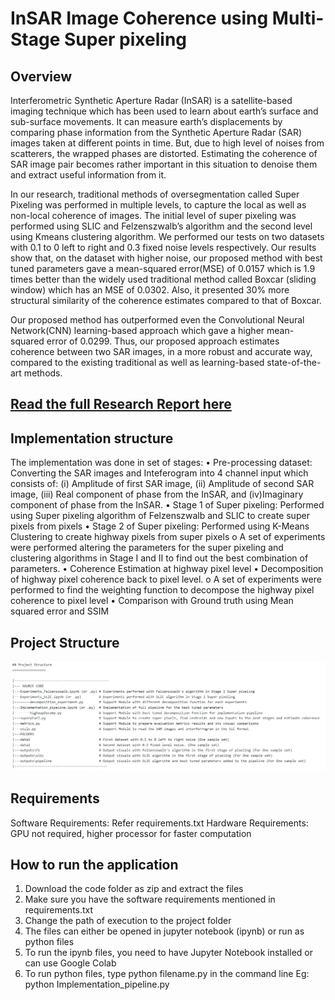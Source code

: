 # InSAR Image Coherence using Multi-Stage Super pixeling

## Overview
Interferometric Synthetic Aperture Radar (InSAR) is a satellite-based imaging technique which has been used to learn about earth’s surface and sub-surface movements. It can measure earth’s displacements by comparing phase information from the Synthetic Aperture Radar (SAR) images taken at different points in time. But, due to high level of noises from scatterers, the wrapped phases are distorted. Estimating the coherence of SAR image pair becomes rather important in this situation to denoise them and extract useful information from it.

In our research, traditional methods of oversegmentation called Super Pixeling was performed in multiple levels, to capture the local as well as non-local coherence of images. The initial level of super pixeling was performed using SLIC and Felzenszwalb’s algorithm and the second level using Kmeans clustering algorithm. We performed our tests on two datasets with 0.1 to 0 left to right and 0.3 fixed noise levels respectively. Our results show that, on the dataset with higher noise, our proposed method with best tuned parameters gave a mean-squared error(MSE) of 0.0157 which is 1.9 times better than the widely used traditional method called Boxcar (sliding window) which has an MSE of 0.0302. Also, it presented 30% more structural similarity of the coherence estimates compared to that of Boxcar.

Our proposed method has outperformed even the Convolutional Neural Network(CNN) learning-based approach which gave a higher mean-squared error of 0.0299. Thus, our proposed approach estimates coherence between two SAR images, in a more robust and accurate way, compared to the existing traditional as well as learning-based state-of-the-art methods.

## [Read the full Research Report here](https://github.com/fcUalberta/InSARImageCoherence/blob/main/misc/InSAR%20Image%20Coherence%20Project%20Report.pdf)

## Implementation structure

The implementation was done in set of stages:
•	Pre-processing dataset: Converting the SAR images and Inteferogram into 4 channel input which consists of: (i) Amplitude of first SAR image, (ii) Amplitude of second SAR image, (iii) Real component of phase from the InSAR, and (iv)Imaginary component of phase from the InSAR.
•	Stage 1 of Super pixeling: Performed using Super pixeling algorithm of Felzenszwalb and SLIC to create super pixels from pixels
•	Stage 2 of Super pixeling: Performed using K-Means Clustering to create highway pixels from super pixels
o	A set of experiments were performed altering the parameters for the super pixeling and clustering algorithms in Stage I and II to find out the best combination of parameters.
•	Coherence Estimation at highway pixel level
•	Decomposition of highway pixel coherence back to pixel level.
o	A set of experiments were performed to find the weighting function to decompose the highway pixel coherence to pixel level
•	Comparison with Ground truth using Mean squared error and SSIM


## Project Structure
![GitHub Logo](/misc/ProjectStructure.PNG)

## Requirements
Software Requirements: Refer requirements.txt
Hardware Requirements: GPU not required, higher processor for faster computation


## How to run the application
1. Download the code folder as  zip and extract the files
2. Make sure you have the software requirements mentioned in requirements.txt
3. Change the path of execution to the project folder
4. The files can either be opened in jupyter notebook (ipynb) or run as python files
5. To run the ipynb files, you need to have Jupyter Notebook installed or can use Google Colab
6. To run python files, type python filename.py in the command line
	Eg: python Implementation_pipeline.py

